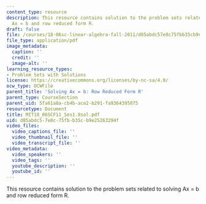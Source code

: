```yaml
---
content_type: resource
description: This resource contains solution to the problem sets related to solving
  Ax = b and row reduced form R.
draft: false
file: /courses/18-06sc-linear-algebra-fall-2011/d85abdc57e0c75fbb35cb9e25263294f_MIT18_06SCF11_Ses1.8sol.pdf
file_type: application/pdf
image_metadata:
  caption: ''
  credit: ''
  image-alt: ''
learning_resource_types:
- Problem Sets with Solutions
license: https://creativecommons.org/licenses/by-nc-sa/4.0/
ocw_type: OCWFile
parent_title: 'Solving Ax = b: Row Reduced Form R'
parent_type: CourseSection
parent_uid: 5fa61a8a-cb4b-ace2-b291-fa9364395075
resourcetype: Document
title: MIT18_06SCF11_Ses1.8sol.pdf
uid: d85abdc5-7e0c-75fb-b35c-b9e25263294f
video_files:
  video_captions_file: ''
  video_thumbnail_file: ''
  video_transcript_file: ''
video_metadata:
  video_speakers: ''
  video_tags: ''
  youtube_description: ''
  youtube_id: ''
---
```

This resource contains solution to the problem sets related to solving Ax = b and row reduced form R.